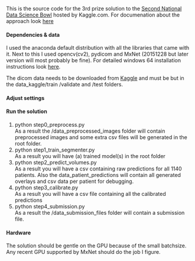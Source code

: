 This is the source code for the 3rd prize solution to the [Second National Data Science Bowl](https://www.kaggle.com/c/second-annual-data-science-bowl) hosted by Kaggle.com. For documenation about the approach look [here](http://juliandewit.github.io/kaggle-ndsb/)

#### Dependencies & data
I used the anaconda default distribution with all the libraries that came with it.
Next to this I used opencv(cv2), pydicom and MxNet (20151228 but later version will most probably be fine).
For detailed windows 64 installation instructions look [here]().

The dicom data needs to be downloaded from [Kaggle](https://www.kaggle.com/c/second-annual-data-science-bowl/data) and must be but in the data_kaggle/train /validate and /test folders.

#### Adjust settings


#### Run the solution 
1. python step0_preprocess.py<br> As a result the /data_preprocessed_images folder will contain preprocessed images and some extra csv files will be generated in the root folder.
2. python step1_train_segmenter.py<br>As a result you will have (a) trained model(s) in the root folder
3. python step2_predict_volumes.py<br>As a result you will have a csv containing raw predictions for all 1140 patients. Also the data_patient_predictions will contain all generated overlays and csv data per patient for debugging.
4. python step3_calibrate.py<br>As a result you will have a csv file containing all the calibrated predictions
5. python step4_submission.py<br>As a result the /data_submission_files folder will contain a submission file.
 
#### Hardware
The solution should be gentle on the GPU because of the small batchsize. Any recent GPU supported by MxNet should do the job I figure.




